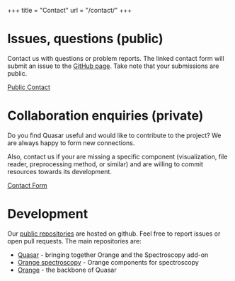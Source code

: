 +++
title = "Contact"
url = "/contact/"
+++


Issues, questions (public)
==========================

Contact us with questions or problem reports.
The linked contact form
will submit an issue to the [GitHub page](https://github.com/quasars/quasar.codes/issues).
Take note that your submissions are public.

<a class="f6 no-underline grow dib v-mid bg-qred white-80 ba ph3 pv2 mb3 br2"
href="https://gitreports.com/issue/Quasars/quasar.codes">Public Contact</a>


Collaboration enquiries (private)
=================================

Do you find Quasar useful and would like to contribute to the project? We are
always happy to form new connections.

Also, contact us if your are missing a specific component (visualization, file reader, 
preprocessing method, or similar) and are willing to commit resources towards
its development.

<a class="f6 no-underline grow dib v-mid bg-qred white-80 ba ph3 pv2 mb3 br2"
href="/contact-private/">Contact Form</a>


Development
===========

Our [public repositories](https://github.com/quasars/) are hosted on github. Feel
free to report issues or open pull requests. The main repositories are:

- [Quasar](https://github.com/quasars/quasar) - bringing together Orange 
  and the Spectroscopy add-on
- [Orange spectroscopy](https://github.com/quasars/orange-spectroscopy) - Orange 
  components for spectroscopy
- [Orange](https://github.com/biolab/orange3) - the backbone of Quasar
